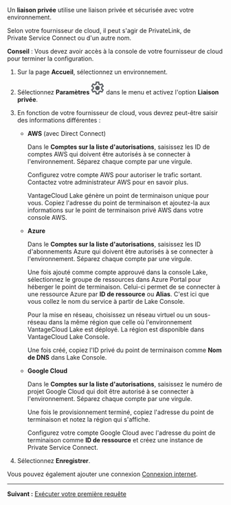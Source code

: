 Un **liaison privée** utilise une liaison privée et sécurisée avec votre environnement.

Selon votre fournisseur de cloud, il peut s'agir de PrivateLink, de Private Service Connect ou d'un autre nom.

**Conseil** : Vous devez avoir accès à la console de votre fournisseur de cloud pour terminer la configuration.

1.  Sur la page **Accueil**, sélectionnez un environnement.

2.  Sélectionnez **Paramètres** ![""](Images/gkz1722447366517.svg) dans le menu et activez l'option **Liaison privée**.

3.  En fonction de votre fournisseur de cloud, vous devrez peut-être saisir des informations différentes :

    -   **AWS** (avec Direct Connect)

        Dans le **Comptes sur la liste d'autorisations**, saisissez les ID de comptes AWS qui doivent être autorisés à se connecter à l'environnement. Séparez chaque compte par une virgule.

        Configurez votre compte AWS pour autoriser le trafic sortant. Contactez votre administrateur AWS pour en savoir plus.

        VantageCloud Lake génère un point de terminaison unique pour vous. Copiez l'adresse du point de terminaison et ajoutez-la aux informations sur le point de terminaison privé AWS dans votre console AWS.

    -   **Azure**

        Dans le **Comptes sur la liste d'autorisations**, saisissez les ID d'abonnements Azure qui doivent être autorisés à se connecter à l'environnement. Séparez chaque compte par une virgule.

        Une fois ajouté comme compte approuvé dans la console Lake, sélectionnez le groupe de ressources dans Azure Portal pour héberger le point de terminaison. Celui-ci permet de se connecter à une ressource Azure par **ID de ressource** ou **Alias**. C'est ici que vous collez le nom du service à partir de Lake Console.

        Pour la mise en réseau, choisissez un réseau virtuel ou un sous-réseau dans la même région que celle où l'environnement VantageCloud Lake est déployé. La région est disponible dans VantageCloud Lake Console.

        Une fois créé, copiez l'ID privé du point de terminaison comme **Nom de DNS** dans Lake Console.

    -   **Google Cloud**

        Dans le **Comptes sur la liste d'autorisations**, saisissez le numéro de projet Google Cloud qui doit être autorisé à se connecter à l'environnement. Séparez chaque compte par une virgule.

        Une fois le provisionnement terminé, copiez l'adresse du point de terminaison et notez la région qui s'affiche.

        Configurez votre compte Google Cloud avec l'adresse du point de terminaison comme **ID de ressource** et créez une instance de Private Service Connect.

4.  Sélectionnez **Enregistrer**.

Vous pouvez également ajouter une connexion [Connexion internet](jlq1721090154719.md).

------------------------------------------------------------------------

**Suivant :** [Exécuter votre première requête](ahj1695153106508.md)
